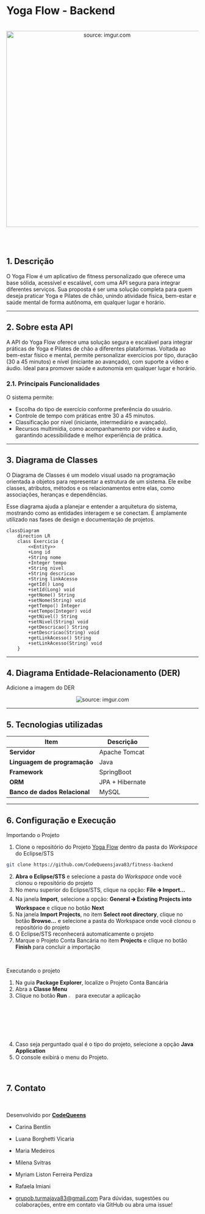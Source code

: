 # Yoga Flow - Backend

<br />

<div align="center">
   <img width="512" height="512" src="https://i.imgur.com/Yygmnn8.jpeg" title="source: imgur.com" /> 
</div>


<br /><br />

## 1. Descrição

O Yoga Flow é um aplicativo de fitness personalizado que oferece uma base sólida, acessível e escalável, com uma API segura para integrar diferentes serviços. Sua proposta é ser uma solução completa para quem deseja praticar Yoga e Pilates de chão, unindo atividade física, bem-estar e saúde mental de forma autônoma, em qualquer lugar e horário.

------

## 2. Sobre esta API

A API do Yoga Flow oferece uma solução segura e escalável para integrar práticas de Yoga e Pilates de chão a diferentes plataformas. Voltada ao bem-estar físico e mental, permite personalizar exercícios por tipo, duração (30 a 45 minutos) e nível (iniciante ao avançado), com suporte a vídeo e áudio. Ideal para promover saúde e autonomia em qualquer lugar e horário.

### 2.1. Principais Funcionalidades

O sistema permite:

- Escolha do tipo de exercício conforme preferência do usuário.
- Controle de tempo com práticas entre 30 a 45 minutos.
- Classificação por nível (iniciante, intermediário e avançado).
- Recursos multimídia, como acompanhamento por vídeo e áudio, garantindo acessibilidade e melhor experiência de prática.

------

## 3. Diagrama de Classes

O Diagrama de Classes é um modelo visual usado na programação orientada a objetos para representar a estrutura de um sistema. Ele exibe classes, atributos, métodos e os relacionamentos entre elas, como associações, heranças e dependências.

Esse diagrama ajuda a planejar e entender a arquitetura do sistema, mostrando como as entidades interagem e se conectam. É amplamente utilizado nas fases de design e documentação de projetos.


```mermaid
classDiagram
    direction LR
    class Exercicio {
        <<Entity>>
        +Long id
        +String nome
        +Integer tempo
        +String nivel
        +String descricao
        +String linkAcesso
        +getId() Long
        +setId(Long) void
        +getNome() String
        +setNome(String) void
        +getTempo() Integer
        +setTempo(Integer) void
        +getNivel() String
        +setNivel(String) void
        +getDescricao() String
        +setDescricao(String) void
        +getLinkAcesso() String
        +setLinkAcesso(String) void
    }
```

------

## 4. Diagrama Entidade-Relacionamento (DER)

Adicione a imagem do DER

<div align="center">
    <img src="https://i.imgur.com/qpippji.png" title="source: imgur.com" />
</div>

------

## 5. Tecnologias utilizadas

| Item                          | Descrição       |
| ----------------------------- | ----------------|
| **Servidor**                  | Apache Tomcat   |
| **Linguagem de programação**  | Java            |
| **Framework**                 | SpringBoot      |
| **ORM**                       | JPA + Hibernate |
| **Banco de dados Relacional** | MySQL           |

------

## 6. Configuração e Execução

Importando o Projeto

1. Clone o repositório do Projeto [Yoga Flow](https://github.com/CodeQueensjava83/fitness-backend) dentro da pasta do *Workspace* do Eclipse/STS

```bash
git clone https://github.com/CodeQueensjava83/fitness-backend
```

2. **Abra o Eclipse/STS** e selecione a pasta do *Workspace* onde você clonou o repositório do projeto
3. No menu superior do Eclipse/STS, clique na opção: **File 🡲 Import...**
4. Na janela **Import**, selecione a opção: **General 🡲 Existing Projects into Workspace** e clique no botão **Next**
5. Na janela **Import Projects**, no item **Select root directory**, clique no botão **Browse...** e selecione a pasta do Workspace onde você clonou o repositório do projeto
6. O Eclipse/STS reconhecerá automaticamente o projeto
7. Marque o Projeto Conta Bancária no item **Projects** e clique no botão **Finish** para concluir a importação

<br />

Executando o projeto

1. Na guia **Package Explorer**, localize o Projeto Conta Bancária
2. Abra a **Classe Menu**
3. Clique no botão **Run** <img src="https://i.imgur.com/MtBQjUp.png" title="source: imgur.com" width="3%"/> para executar a aplicação
4. Caso seja perguntado qual é o tipo do projeto, selecione a opção **Java Application**
5. O console exibirá o menu do Projeto.

<br />

##  7. Contato

<br />

Desenvolvido por [**CodeQueens**](https://github.com/CodeQueensjava83)
- Carina Bentlin
- Luana Borghetti Vicaria
- Maria Medeiros
- Milena Svitras
- Myriam Liston Ferreira Perdiza
- Rafaela Imiani

- grupob.turmajava83@gmail.com
Para dúvidas, sugestões ou colaborações, entre em contato via GitHub ou abra uma issue!
